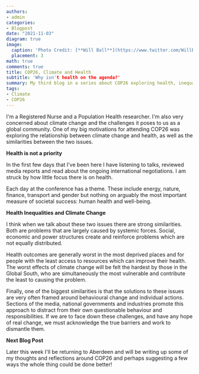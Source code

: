 ```yaml
---
authors:
- admin
categories:
- Blogpost
date: "2021-11-03"
diagram: true
image:
  caption: 'Photo Credit: [**Will Ball**](https://www.twitter.com/WillBall12)'
  placement: 3
math: true
comments: true
title: COP26, Climate and Health
subtitle: 'Why isn't health on the agenda?'
summary: My third blog in a series about COP26 exploring health, inequalities and climate change
tags:
- Climate
- COP26
---
```


I'm a Registered Nurse and a Population Health researcher. I'm also very concerned about climate change and the challenges it poses to us as a global community. One of my big motivations for attending COP26 was exploring the relationship between climate change and health, as well as the similarities between the two issues.

**Health is not a priority**

In the first few days that I've been here I have listening to talks, reviewed media reports and read about the ongoing international negotiations. I am struck by how little focus there is on health.

Each day at the conference has a theme. These include energy, nature, finance, transport and gender but nothing on arguably the most important measure of societal success: human health and well-being.

**Health Inequalities and Climate Change**

I think when we talk about these two issues there are strong similarities. Both are problems that are largely caused by systemic forces. Social, economic and power structures create and reinforce problems which are not equally distributed.

Health outcomes are generally worst in the most deprived places and for people with the least access to resources which can improve their health. The worst effects of climate change will be felt the hardest by those in the Global South, who are simultaneously the most vulnerable and contribute the least to causing the problem.

Finally, one of the biggest similarities is that the solutions to these issues are very often framed around behavioural change and individual actions. Sections of the media, national governments and industries promote this approach to distract from their own questionable behaviour and responsibilities. If we are to face down these challenges, and have any hope of real change, we must acknowledge the true barriers and work to dismantle them.

**Next Blog Post**

Later this week I'll be returning to Aberdeen and will be writing up some of my thoughts and reflections around COP26 and perhaps suggesting a few ways the whole thing could be done better!
